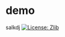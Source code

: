 # demo
salkdj
[![License: Zlib](https://img.shields.io/badge/License-Zlib-lightgrey.svg)](https://opensource.org/licenses/Zlib)
